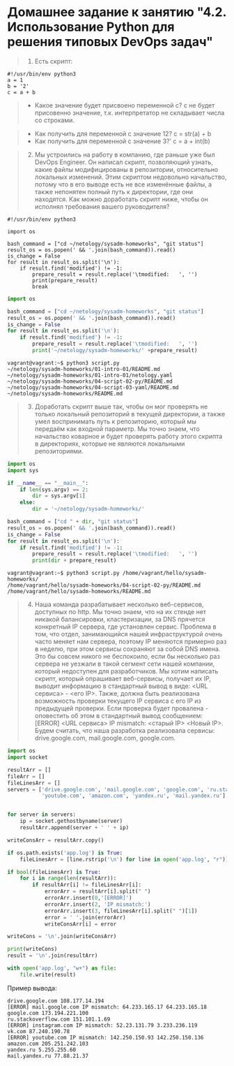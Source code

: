 # Домашнее задание к занятию "4.2. Использование Python для решения типовых DevOps задач"

> 1. Есть скрипт:
```
#!/usr/bin/env python3
a = 1
b = '2'
c = a + b
```
> * Какое значение будет присвоено переменной c?
с не будет присовенно значение, т.к. интерпретатор не складывает числа со строками.

> * Как получить для переменной c значение 12?
c = str(a) + b
> * Как получить для переменной c значение 3?'
c = a + int(b)

> 2. Мы устроились на работу в компанию, где раньше уже был DevOps Engineer. Он написал скрипт, позволяющий узнать, какие файлы модифицированы в репозитории, относительно локальных изменений. Этим скриптом недовольно начальство, потому что в его выводе есть не все изменённые файлы, а также непонятен полный путь к директории, где они находятся. Как можно доработать скрипт ниже, чтобы он исполнял требования вашего руководителя?

```
#!/usr/bin/env python3

import os

bash_command = ["cd ~/netology/sysadm-homeworks", "git status"]
result_os = os.popen(' && '.join(bash_command)).read()
is_change = False
for result in result_os.split('\n'):
    if result.find('modified') != -1:
        prepare_result = result.replace('\tmodified:   ', '')
        print(prepare_result)
        break
```
```py
import os

bash_command = ["cd ~/netology/sysadm-homeworks", "git status"]
result_os = os.popen(' && '.join(bash_command)).read()
is_change = False
for result in result_os.split('\n'):
    if result.find('modified') != -1:
        prepare_result = result.replace('\tmodified:   ', '')
        print('~/netology/sysadm-homeworks/' +prepare_result)
```
```
vagrant@vagrant:~$ python3 script.py
~/netology/sysadm-homeworks/01-intro-01/README.md
~/netology/sysadm-homeworks/01-intro-01/netology.yaml
~/netology/sysadm-homeworks/04-script-02-py/README.md
~/netology/sysadm-homeworks/04-script-03-yaml/README.md
~/netology/sysadm-homeworks/README.md
```
> 3. Доработать скрипт выше так, чтобы он мог проверять не только локальный репозиторий в текущей директории, а также умел воспринимать путь к репозиторию, который мы передаём как входной параметр. Мы точно знаем, что начальство коварное и будет проверять работу этого скрипта в директориях, которые не являются локальными репозиториями.

```py
import os
import sys

if __name__ == "__main__":
    if len(sys.argv) == 2:
        dir = sys.argv[1]
    else:
        dir = '~/netology/sysadm-homeworks/'

bash_command = ["cd " + dir, "git status"]
result_os = os.popen(' && '.join(bash_command)).read()
is_change = False
for result in result_os.split('\n'):
    if result.find('modified') != -1:
        prepare_result = result.replace('\tmodified:   ', '')
        print(dir + prepare_result)
```
```
vagrant@vagrant:~$ python3 script.py /home/vagrant/hello/sysadm-homeworks/
/home/vagrant/hello/sysadm-homeworks/04-script-02-py/README.md
/home/vagrant/hello/sysadm-homeworks/README.md
```

> 4. Наша команда разрабатывает несколько веб-сервисов, доступных по http. Мы точно знаем, что на их стенде нет никакой балансировки, кластеризации, за DNS прячется конкретный IP сервера, где установлен сервис. Проблема в том, что отдел, занимающийся нашей инфраструктурой очень часто меняет нам сервера, поэтому IP меняются примерно раз в неделю, при этом сервисы сохраняют за собой DNS имена. Это бы совсем никого не беспокоило, если бы несколько раз сервера не уезжали в такой сегмент сети нашей компании, который недоступен для разработчиков. Мы хотим написать скрипт, который опрашивает веб-сервисы, получает их IP, выводит информацию в стандартный вывод в виде: <URL сервиса> - <его IP>. Также, должна быть реализована возможность проверки текущего IP сервиса c его IP из предыдущей проверки. Если проверка будет провалена - оповестить об этом в стандартный вывод сообщением: [ERROR] <URL сервиса> IP mismatch: <старый IP> <Новый IP>. Будем считать, что наша разработка реализовала сервисы: drive.google.com, mail.google.com, google.com.

```py
import os
import socket

resultArr = []
fileArr = []
fileLinesArr = []
servers = ['drive.google.com', 'mail.google.com', 'google.com', 'ru.stackoverflow.com', 'instagram.com', 'vk.com',
           'youtube.com', 'amazon.com', 'yandex.ru', 'mail.yandex.ru']


for server in servers:
    ip = socket.gethostbyname(server)
    resultArr.append(server + ' ' + ip)

writeConsArr = resultArr.copy()

if os.path.exists('app.log') is True:
    fileLinesArr = [line.rstrip('\n') for line in open('app.log', "r")]

if bool(fileLinesArr) is True:
    for i in range(len(resultArr)):
        if resultArr[i] != fileLinesArr[i]:
            errorArr = resultArr[i].split(" ")
            errorArr.insert(0,'[ERROR]')
            errorArr.insert(2, 'IP mismatch:')
            errorArr.insert(3, fileLinesArr[i].split(" ")[1])
            error = ' '.join(errorArr)
            writeConsArr[i] = error

writeCons = '\n'.join(writeConsArr)

print(writeCons)
result = '\n'.join(resultArr)

with open('app.log', "w+") as file:
    file.write(result)

```
Пример вывода:
```
drive.google.com 108.177.14.194
[ERROR] mail.google.com IP mismatch: 64.233.165.17 64.233.165.18
google.com 173.194.221.100
ru.stackoverflow.com 151.101.1.69
[ERROR] instagram.com IP mismatch: 52.23.131.79 3.233.236.119
vk.com 87.240.190.78
[ERROR] youtube.com IP mismatch: 142.250.150.93 142.250.150.136
amazon.com 205.251.242.103
yandex.ru 5.255.255.60
mail.yandex.ru 77.88.21.37
```